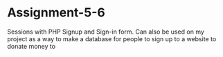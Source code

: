# Assignment-5-6
Sessions with PHP Signup and Sign-in form.
Can also be used on my project as a way to make a database for people to sign up to a website to donate money to
